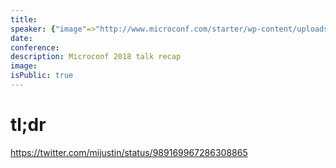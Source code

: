 ```yaml
---
title:
speaker: {"image"=>"http://www.microconf.com/starter/wp-content/uploads/sites/5/2018/03/Marie-Poulin-262x272.jpg", "name"=>"Marie Poulin", "title"=>"Co-Founder, Digital Strategist, Oki Doki", "bioUrl"=>"http://www.microconf.com/starter/speakers/marie-poulin/", "twitter"=>"mariepoulin", "website"=>""}
date:
conference:
description: Microconf 2018 talk recap
image:
isPublic: true
---
```


# tl;dr

https://twitter.com/mijustin/status/989169967286308865
